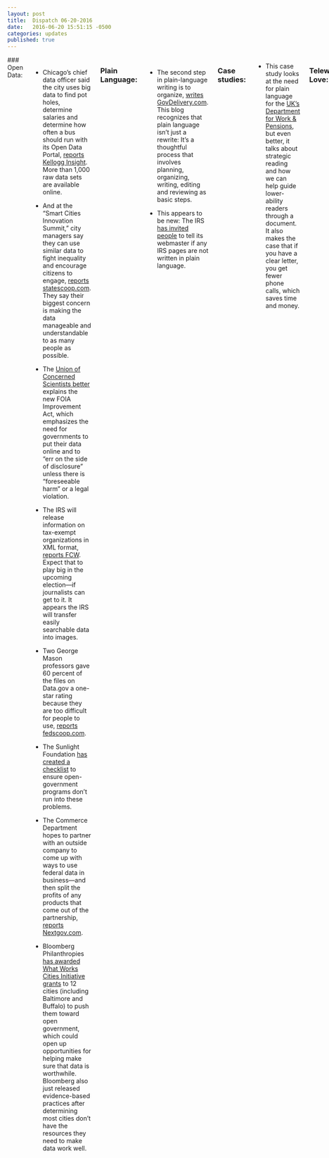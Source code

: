 ```yaml
---
layout: post
title:  Dispatch 06-20-2016
date:   2016-06-20 15:51:15 -0500
categories: updates
published: true
---
```

<div class="row">
<div class="small-12 medium-11 medium-centered columns" markdown="1">
### Open Data:

- Chicago’s chief data officer said the city uses big data to find pot holes, determine salaries and determine how often a bus should run with its Open Data Portal, [reports Kellogg Insight](http://insight.kellogg.northwestern.edu/article/ow-open-data-is-changing-chicago). More than 1,000 raw data sets are available online. 

- And at the “Smart Cities Innovation Summit,” city managers say they can use similar data to fight inequality and encourage citizens to engage, [reports statescoop.com](http://statescoop.com/city-it-leaders-use-open-data-to-fight-social-inequity-build-citizen-engagement). They say their biggest concern is making the data manageable and understandable to as many people as possible. 

- The [Union of Concerned Scientists better](http://blog.ucsusa.org/yogin-kothari/congress-transparency-foia-reform) explains the new FOIA Improvement Act, which emphasizes the need for governments to put their data online and to “err on the side of disclosure” unless there is “foreseeable harm” or a legal violation. 

- The IRS will release information on tax-exempt organizations in XML format, [reports FCW](https://fcw.com/articles/2016/06/17/irs-xml-noble.aspx). Expect that to play big in the upcoming election—if journalists can get to it. It appears the IRS will transfer easily searchable data into images.

- Two George Mason professors gave 60 percent of the files on Data.gov a one-star rating because they are too difficult for people to use, [reports fedscoop.com](http://fedscoop.com/data-gov-open-data-pdf-html-csv-json-study).

- The Sunlight Foundation [has created a checklist](http://sunlightfoundation.com/blog/2016/06/13/announcing-sunlights-new-public-policy-for-public-data-checklist/) to ensure open-government programs don’t run into these problems.

- The Commerce Department hopes to partner with an outside company to come up with ways to use federal data in business—and then split the profits of any products that come out of the partnership, [reports Nextgov.com](http://www.nextgov.com/big-data/2016/06/commerce-wants-help-you-make-money-federal-data/129190/).

- Bloomberg Philanthropies [has awarded What Works Cities Initiative grants](https://nextcity.org/daily/entry/12-cities-open-data-boost-bloomberg-money) to 12 cities (including Baltimore and Buffalo) to push them toward open government, which could open up opportunities for helping make sure that data is worthwhile. Bloomberg also just released evidence-based practices after determining most cities don’t have the resources they need to make data work well. 

### Plain Language:

- The second step in plain-language writing is to organize, [writes GovDelivery.com](https://www.govdelivery.com/blog/plain-language-series-part-2-organize/). This blog recognizes that plain language isn’t just a rewrite: It’s a thoughtful process that involves planning, organizing, writing, editing and reviewing as basic steps. 

- This appears to be new: The IRS [has invited people](https://www.irs.gov/uac/plain-language-at-the-irs-report-an-issue-tell-us-what-you-think) to tell its webmaster if any IRS pages are not written in plain language. 

### Case studies:

- This case study looks at the need for plain language for the [UK’s Department for Work & Pensions](https://www.reading.ac.uk/web/FILES/simplification/tech_paper_11.pdf), but even better, it talks about strategic reading and how we can help guide lower-ability readers through a document. It also makes the case that if you have a clear letter, you get fewer phone calls, which saves time and money. 

### Telework Love:

- Multi-tasking is inefficient because workers switch from task to task without the feeling of accomplishment that accompanies completing one things, and because it takes time to make each cognitive shift, [argues Larry Kim in Medium](https://medium.com/life-learning/multitasking-is-killing-your-brain-79104e62e930#.256rq8ps1). And a recent study shows that multi-tasking can cause workers’ IQs to drop. It’s worse for men. 

- In the same vein, [Medium’s James Clear goes to the original productivity expert](https://medium.com/life-learning/the-ivy-lee-method-the-daily-routine-experts-recommend-for-peak-productivity-9bb8119d9bee#.at6wuhoy1)—we’re talking 1918—to give you exactly the same advice every productivity book does now: Make a list. Follow it. Keep it short. 

### Geek Jobs:

- [Director](https://www.usajobs.gov/GetJob/ViewDetails/440517700/), office of government information services, National Archives
</div>
</div>